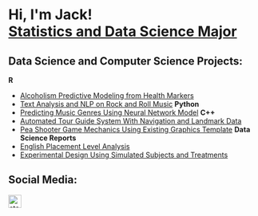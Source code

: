 <h1>Hi, I'm Jack! <br/><a href="www.linkedin.com/in/jack-stapholz-586559303">Statistics and Data Science Major</a>

<h2>Data Science and Computer Science Projects:</h2>

<b>R</b>
  - [Alcoholism Predictive Modeling from Health Markers](https://github.com/staphoja/PredictiveAnalysis)
  - [Text Analysis and NLP on Rock and Roll Music](https://github.com/staphoja/TextAnalysis)
<b>Python</b>
  - [Predicting Music Genres Using Neural Network Model](https://github.com/staphoja/NeuralNetworkModel)
<b>C++</b>
  - [Automated Tour Guide System With Navigation and Landmark Data](https://github.com/staphoja/AutomatedTourCPP)
  - [Pea Shooter Game Mechanics Using Existing Graphics Template](https://github.com/staphoja/PeaShooterGameCPP)
<b>Data Science Reports</b>
  - [English Placement Level Analysis](https://github.com/staphoja/EnglishPlacementReport)
  - [Experimental Design Using Simulated Subjects and Treatments](https://github.com/staphoja/ExperimentalDesign)

<h2> Social Media:</h2>

[<img align="left" alt="staphoja | LinkedIn" width="26px" src="https://cdn.jsdelivr.net/npm/simple-icons@v3/icons/linkedin.svg" />][linkedin]

[linkedin]: www.linkedin.com/in/jack-stapholz-586559303/
